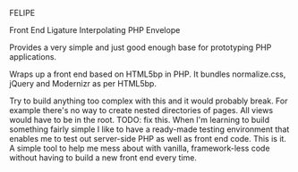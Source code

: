 FELIPE

Front End Ligature Interpolating PHP Envelope

Provides a very simple and just good enough base for prototyping PHP applications.

Wraps up a front end based on HTML5bp in PHP.
It bundles normalize.css, jQuery and Modernizr as per HTML5bp.

Try to build anything too complex with this and it would probably break.
For example there's no way to create nested directories of pages. All views would have to be in the root. TODO: fix this.
When I'm learning to build something fairly simple I like to have a ready-made testing environment that enables me to test out server-side PHP as well as front end code.
This is it. A simple tool to help me mess about with vanilla, framework-less code without having to build a new front end every time. 

